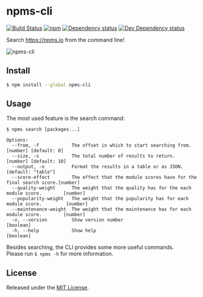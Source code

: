 # npms-cli

[![Build Status](https://travis-ci.org/npms-io/npms-cli.svg?branch=master)](https://travis-ci.com/npms-io/npms-cli)
[![npm][npm-image]][npm-url] [![Dependency status][david-dm-image]][david-dm-url] [![Dev Dependency status][david-dm-dev-image]][david-dm-dev-url]

Search <https://npms.io> from the command line!

![npms-cli](https://cloud.githubusercontent.com/assets/13259/17828647/a27c2d30-665d-11e6-9d9c-e43e02b31872.png)


## Install

```bash
$ npm install --global npms-cli
```

## Usage

The most used feature is the search command:

```
$ npms search [packages...]

Options:
  --from, -f            The offset in which to start searching from.         [number] [default: 0]
  --size, -s            The total number of results to return.              [number] [default: 10]
  --output, -o          Format the results in a table or as JSON.               [default: "table"]
  --score-effect        The effect that the module scores have for the final search score.[number]
  --quality-weight      The weight that the quality has for the each module score.        [number]
  --popularity-weight   The weight that the popularity has for each module score.         [number]
  --maintenance-weight  The weight that the maintenance has for each module score.        [number]
  -v, --version         Show version number                                              [boolean]
  -h, --help            Show help                                                        [boolean]
```

Besides searching, the CLI provides some more useful commands.  
Please run `$ npms -h` for more information.


## License

Released under the [MIT License](http://www.opensource.org/licenses/mit-license.php).


[npm-image]: https://img.shields.io/npm/v/npms-cli.svg
[npm-url]: https://www.npmjs.com/package/npms-cli
[david-dm-dev-image]: https://img.shields.io/david/dev/npms-io/npms-cli.svg
[david-dm-dev-url]: https://david-dm.org/npms-io/npms-cli#info=devDependencies
[david-dm-image]: https://img.shields.io/david/npms-io/npms-cli.svg
[david-dm-url]: https://david-dm.org/npms-io/npms-cli
